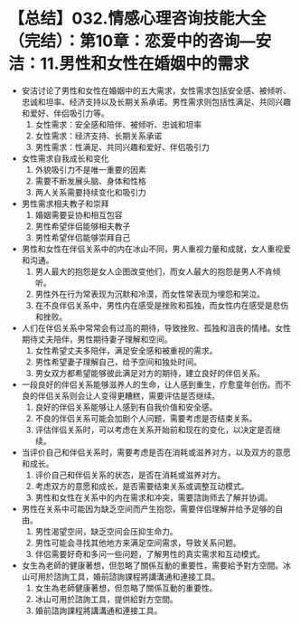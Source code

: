 # 【总结】032.情感心理咨询技能大全（完结）：第10章：恋爱中的咨询—安洁：11.男性和女性在婚姻中的需求

-   安洁讨论了男性和女性在婚姻中的五大需求，女性需求包括安全感、被倾听、忠诚和坦率、经济支持以及长期关系承诺。男性需求则包括性满足、共同兴趣和爱好、伴侣吸引力等。
    1.  女性需求：安全感和陪伴、被倾听、忠诚和坦率
    2.  女性需求：经济支持、长期关系承诺
    3.  男性需求：性满足、共同兴趣和爱好、伴侣吸引力
-   女性需求自我成长和变化
    1.  外貌吸引力不是唯一重要的因素
    2.  需要不断发展头脑、身体和性格
    3.  两人关系需要持续变化和吸引力
-   男性需求相夫教子和崇拜
    1.  婚姻需要妥协和相互包容
    2.  男性希望伴侣能够相夫教子
    3.  男性希望伴侣能够崇拜自己
-   男性和女性在伴侣关系中的内在冰山不同，男人重视力量和成就，女人重视爱和沟通。
    1.  男人最大的抱怨是女人企图改变他们，而女人最大的抱怨是男人不肯倾听。
    2.  男性外在行为常表现为沉默和冷漠，而女性常表现为埋怨和哭泣。
    3.  在不良伴侣关系中，男性内在感受是挫败和孤独，而女性内在感受是悲伤和挫败。
-   人们在伴侣关系中常常会有过高的期待，导致挫败、孤独和沮丧的情绪。女性期待丈夫陪伴，男性期待妻子理解和空间。
    1.  女性希望丈夫多陪伴，满足安全感和被重视的需求。
    2.  男性希望妻子理解自己，给予空间和独处时间。
    3.  男女双方都希望能够彼此满足对方的期待，建立良好的伴侣关系。
-   一段良好的伴侣关系能够滋养人的生命，让人感到重生，疗愈童年创伤。而不良的伴侣关系则会让人变得更糟糕，需要评估是否继续。
    1.  良好的伴侣关系能够让人感到有自我价值和安全感。
    2.  不良的伴侣关系可能会加剧个人问题，需要考虑是否结束关系。
    3.  评估伴侣关系时，可以考虑在关系开始前和现在的变化，以决定是否继续。
-   当评价自己和伴侣关系时，需要考虑是否在消耗或滋养对方，以及双方的意愿和成长。
    1.  评价自己和伴侣关系的状态，是否在消耗或滋养对方。
    2.  考虑双方的意愿和成长，是否需要结束关系或调整互动模式。
    3.  男性和女性在关系中的内在需求和冲突，需要諮詢师去了解并协调。
-   男性在关系中可能因为缺乏空间而产生抱怨，需要伴侣理解并给予足够的自由。
    1.  男性渴望空间，缺乏空间会压抑生命力。
    2.  男性可能会寻找其他地方来满足空间需求，导致关系问题。
    3.  伴侣需要好奇和多问一些问题，了解男性的真实需求和互动模式。
-   女生為老師的健康著想，但忽略了關係互動的重要性，需要給予對方空間。冰山可用於諮詢工具，婚前諮詢課程將講溝通和連接工具。
    1.  女生為老師健康著想，但忽略了關係互動的重要性。
    2.  冰山可用於諮詢工具，提供給對方空間。
    3.  婚前諮詢課程將講溝通和連接工具。